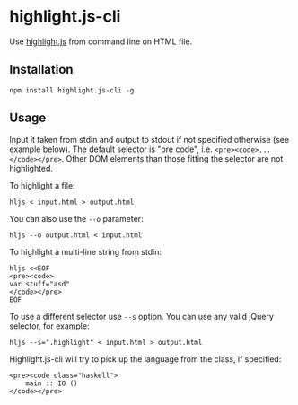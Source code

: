 highlight.js-cli
================

Use [highlight.js](http://highlightjs.org/) from command line on HTML file.

## Installation

```
npm install highlight.js-cli -g
```

## Usage

Input it taken from stdin and output to stdout if not specified otherwise (see example below). The default selector is "pre code", i.e. `<pre><code>...</code></pre>`. Other DOM elements than those fitting the selector are not highlighted.

To highlight a file:

```
hljs < input.html > output.html
```

You can also use the `--o` parameter:

```
hljs --o output.html < input.html
```

To highlight a multi-line string from stdin:

```
hljs <<EOF
<pre><code>
var stuff="asd"
</code></pre>
EOF
```

To use a different selector use `--s` option. You can use any valid jQuery selector, for example:

```
hljs --s=".highlight" < input.html > output.html
```

Highlight.js-cli will try to pick up the language from the class, if specified:

```
<pre><code class="haskell">
	main :: IO ()
</code></pre>
```
